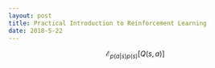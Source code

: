 ```yaml
---
layout: post 
title: Practical Introduction to Reinforcement Learning 
date: 2018-5-22
--- 
```



$$\mathcal{E}_{p(a|s)p(s)} [Q(s,a)]$$ 